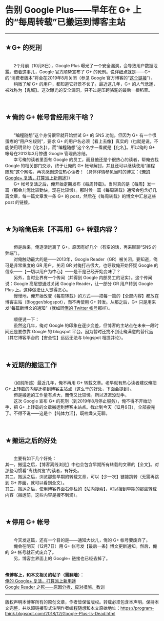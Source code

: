 # 告别 Google Plus——早年在 G+ 上的“每周转载”已搬运到博客主站 

-----

<div class="post-body entry-content">
<h2>★G+ 的死刑</h2><br/>
　　2个月前（10月8日），Google Plus 曝光了一个安全漏洞，会导致用户数据泄露。借着这事儿，Google 官方顺势宣布了 G+ 的死刑。说详细点就是——G+ 的“消费者版本”将会在2019年8月关闭（参见 Google 官方博客的“<a href="https://www.blog.google/technology/safety-security/project-strobe/" rel="nofollow" target="_blank">这个链接</a>”）。<a name="more"></a><br/>
　　稍微了解 G+ 的用户，都知道它好景不长了。最近这几年，G+ 的人气低迷，被戏称为【鬼城】。这次曝光的安全漏洞，只不过是压跨骆驼的最后一根稻草。<br/>
<br/>
<br/>
<h2>★俺的 G+ 帐号曾经用来干啥？</h2><br/>
　　“编程随想”这个身份很早就开始尝试 G+ 的 SNS 功能。但因为 G+ 有一个很蛋疼的“用户名规则”，要求 G+ 的用户名必须【看上去像】真实的（也就是说，不能使用明显的【化名】）。而“编程随想”这个名字一看就是【化名】。所以俺的 G+ 帐号在2012年3月惨遭 Google 管理员冻结。<br/>
　　幸亏俺的读者里面有 Google 的员工，而且他还是个很热心的读者，帮俺去找 Google 的相关部门交涉，终于让俺的 G+ 帐号解封，并且还可以继续使用“编程随想”这个网名，再次感谢这位热心读者！（具体详情参见当时的博文：《<a href="../../2012/04/my-google-plus.md">俺的 Google+ 复活，打算派上新用途</a>》）<br/>
　　G+ 帐号复活之后，俺开始定期发布《每周转载》。当时真的是【每周】发一篇（那会儿俺比较勤快，现在比较懒）。那时候一篇《每周转载》通常会包含好几篇文章，每一篇文章发一条 G+ 的 post，然后在《每周转载》的博文中汇总这些 post 的链接。<br/>
<br/>
<br/>
<h2>★为啥俺后来【不再用】G+ 转载内容？</h2><br/>
　　但是后来，俺逐渐远离了 G+。原因有好几个（有空的话，再来聊聊“SNS 的弊端”）。<br/>
　　对俺触动最大的是——2013年，Google Reader（GR）被关闭。要知道，俺可是非常重度的 GR 用户。关闭 GR 对俺打击很大，也导致俺开始怀疑 Google 的信条——【一切以用户为中心】——是不是已经开始变味了？<br/>
　　另外，当时业界有一个传闻（并得到 Google 内部员工的证实）。这个传闻说：Google 高层想通过关闭 Google Reader，让一部分 GR 用户转到 Google Plus 上。这种做法让人觉得恶心。<br/>
　　慢慢地，俺开始改变《每周转载》的方式——把每一篇的【全部内容】都放在博客主站（Blogger/blogspot），而不再使用 G+ 转发。从那之后，G+ 只是用来发“每篇新博文的通知”（就如同<a href="https://twitter.com/programthink" target="_blank">俺的 Twitter 帐号</a>那样）。<br/>
<br/>
　　顺便说一下：<br/>
　　虽然这几年，俺对 Google 的印象在逐步变差，但博客的主站点在未来一段时间还是要依靠 Google 的 blogspot 平台。因为暂时还找不到让俺满意的替代品（其它博客平台的【安全性】远远无法与 blogspot 相提并论）。<br/>
<br/>
<br/>
<h2>★近期的搬运工作</h2><br/>
　　（如前所述）最近几年，俺不再用 G+ 转载文章。老早就有热心读者建议俺把 G+ 上转载的内容迁移到博客主站点（这么干的好处，下面会提到）。<br/>
　　但是搬运的工作量有点大，而俺又比较懒。所以迟迟没动手。<br/>
　　这次 Google 宣布 G+ 的死刑（到2019年8月停止服务），俺不得不开始动手，把 G+ 上转载的文章搬运到博客主站点。截止到今天（12月6日），全部搬完了。不得不说——这是个【纯体力活】，既枯燥又无聊。<br/>
<br/>
<br/>
<h2>★搬运之后的好处</h2><br/>
　　主要有如下几个好处：<br/>
其一，搬运之后，【博客离线浏览】中也会包含早期所有转载的文章的【全文】。对那些习惯看“离线浏览”的读者，有好处。<br/>
其二，搬运之后，浏览那些早期的转载文章，可以【少一次】链接跳转（无需再跳到 G+ 界面，就可以看到全文）。<br/>
其三，搬运之后，使用博客界面右侧栏的【站内搜索】，可以搜到早期的那些转载内容（搬运前，这些内容是搜不到滴）。<br/>
<br/>
<br/>
<h2>★停用 G+ 帐号</h2><br/>
　　今天发这篇，还有一个目的是——通知大伙儿，俺的 G+ 帐号要废弃了。<br/>
　　俺会在明天（12月7日）用 G+ 帐号发【最后一条】博文更新通知。然后，俺的 G+ 帐号就正式废弃了。<br/>
　　另，博客主界面上的 Google+ 链接也已经去掉了。<br/>
<br/>
<br/>
<b>俺博客上，和本文相关的帖子（需翻墙）</b>：<br/>
<a href="../../2012/04/my-google-plus.md">俺的 Google+ 复活，打算派上新用途</a><br/>
<a href="../../2013/03/google-reader-dead.md">Google Reader 之死——原因分析、应对措施、教训</a>
</div>


------------------------------------------------

版权声明本博客所有的原创文章，作者皆保留版权。转载必须包含本声明，保持本文完整，并以超链接形式注明作者编程随想和本文原始地址：https://program-think.blogspot.com/2018/12/Google-Plus-Is-Dead.html
